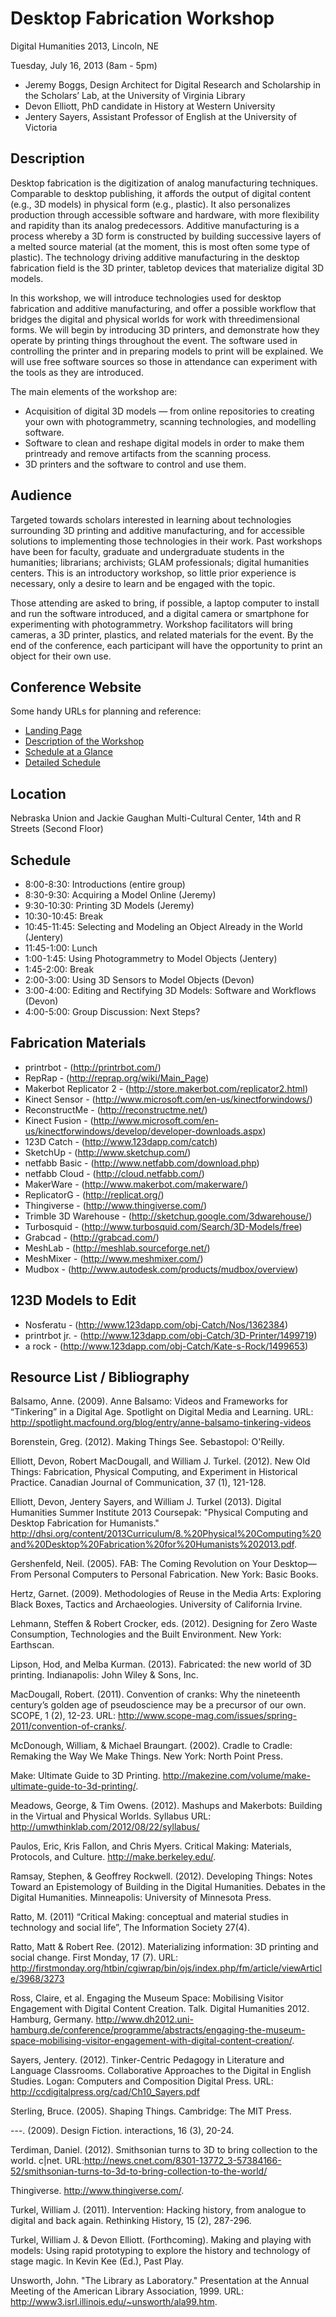 # Desktop Fabrication Workshop 

Digital Humanities 2013, Lincoln, NE

Tuesday, July 16, 2013 (8am - 5pm) 

* Jeremy Boggs, Design Architect for Digital Research and Scholarship in the Scholars’ Lab, at the University of Virginia Library
* Devon Elliott, PhD candidate in History at Western University
* Jentery Sayers, Assistant Professor of English at the University of Victoria

## Description
Desktop fabrication is the digitization of analog manufacturing techniques. Comparable to desktop publishing, it affords the output of digital content (e.g., 3D models) in physical form (e.g., plastic). It also personalizes production through accessible software and hardware, with more flexibility and rapidity than its analog predecessors. Additive manufacturing is a process whereby a 3D form is constructed by building successive layers of a melted source material (at the moment, this is most often some type of plastic). The technology driving additive manufacturing in the desktop fabrication field is the 3D printer, tabletop devices that materialize digital 3D models.

In this workshop, we will introduce technologies used for desktop fabrication and additive manufacturing, and offer a possible workflow that bridges the digital and physical worlds for work with three­dimensional forms. We will begin by introducing 3D printers, and demonstrate how they operate by printing things throughout the event. The software used in controlling the printer and in preparing models to print will be explained. We will use free software sources so those in attendance can experiment with the tools as they are introduced.

The main elements of the workshop are:

* Acquisition of digital 3D models — from online repositories to creating your own with photogrammetry, scanning technologies, and modelling software.
* Software to clean and reshape digital models in order to make them print­ready and remove artifacts from the scanning process.
* 3D printers and the software to control and use them.

## Audience
Targeted towards scholars interested in learning about technologies surrounding 3D printing and additive manufacturing, and for accessible solutions to implementing those technologies in their work. Past workshops have been for faculty, graduate and undergraduate students in the humanities; librarians; archivists; GLAM professionals; digital humanities centers. This is an introductory workshop, so little prior experience is necessary, only a desire to learn and be engaged with the topic.

Those attending are asked to bring, if possible, a laptop computer to install and run the software introduced, and a digital camera or smartphone for experimenting with photogrammetry. Workshop facilitators will bring cameras, a 3D printer, plastics, and related materials for the event. By the end of the conference, each participant will have the opportunity to print an object for their own use.

## Conference Website

Some handy URLs for planning and reference: 

* [Landing Page](http://dh2013.unl.edu/)
* [Description of the Workshop](http://dh2013.unl.edu/schedule-and-events/workshops/#fabrication) 
* [Schedule at a Glance](http://dh2013.unl.edu/schedule-and-events/) 
* [Detailed Schedule](http://dh2013.unl.edu/schedule-and-events/detailed-schedule/) 

## Location

Nebraska Union and Jackie Gaughan Multi-Cultural Center, 14th and R Streets (Second Floor) 

## Schedule

* 8:00-8:30: Introductions (entire group)
* 8:30-9:30: Acquiring a Model Online (Jeremy)
* 9:30-10:30: Printing 3D Models (Jeremy)
* 10:30-10:45: Break
* 10:45-11:45: Selecting and Modeling an Object Already in the World (Jentery)
* 11:45-1:00: Lunch
* 1:00-1:45: Using Photogrammetry to Model Objects (Jentery)
* 1:45-2:00: Break
* 2:00-3:00: Using 3D Sensors to Model Objects (Devon)
* 3:00-4:00: Editing and Rectifying 3D Models: Software and Workflows (Devon)
* 4:00-5:00: Group Discussion: Next Steps?

## Fabrication Materials 

* printrbot - (http://printrbot.com/) 
* RepRap - (http://reprap.org/wiki/Main_Page) 
* Makerbot Replicator 2 - (http://store.makerbot.com/replicator2.html)
* Kinect Sensor - (http://www.microsoft.com/en-us/kinectforwindows/) 
* ReconstructMe - (http://reconstructme.net/)
* Kinect Fusion - (http://www.microsoft.com/en-us/kinectforwindows/develop/developer-downloads.aspx)
* 123D Catch - (http://www.123dapp.com/catch)
* SketchUp - (http://www.sketchup.com/)
* netfabb Basic - (http://www.netfabb.com/download.php)
* netfabb Cloud - (http://cloud.netfabb.com/)
* MakerWare - (http://www.makerbot.com/makerware/)
* ReplicatorG - (http://replicat.org/)
* Thingiverse - (http://www.thingiverse.com/)
* Trimble 3D Warehouse - (http://sketchup.google.com/3dwarehouse/)
* Turbosquid - (http://www.turbosquid.com/Search/3D-Models/free)
* Grabcad - (http://grabcad.com/)
* MeshLab - (http://meshlab.sourceforge.net/)
* MeshMixer - (http://www.meshmixer.com/)
* Mudbox - (http://www.autodesk.com/products/mudbox/overview) 

## 123D Models to Edit 

* Nosferatu - (http://www.123dapp.com/obj-Catch/Nos/1362384)
* printrbot jr. - (http://www.123dapp.com/obj-Catch/3D-Printer/1499719)
* a rock - (http://www.123dapp.com/obj-Catch/Kate-s-Rock/1499653)

## Resource List / Bibliography 

Balsamo, Anne. (2009). Anne Balsamo: Videos and Frameworks for “Tinkering” in a Digital Age. Spotlight on Digital Media and Learning. URL: http://spotlight.macfound.org/blog/entry/anne-balsamo-tinkering-videos

Borenstein, Greg. (2012). Making Things See. Sebastopol: O'Reilly.

Elliott, Devon, Robert MacDougall, and William J. Turkel. (2012). New Old Things: Fabrication, Physical Computing, and Experiment in Historical Practice. Canadian Journal of Communication, 37 (1), 121-128.

Elliott, Devon, Jentery Sayers, and William J. Turkel (2013). Digital Humanities Summer Institute 2013 Coursepak: "Physical Computing and Desktop Fabrication for Humanists." http://dhsi.org/content/2013Curriculum/8.%20Physical%20Computing%20and%20Desktop%20Fabrication%20for%20Humanists%202013.pdf. 

Gershenfeld, Neil. (2005). FAB: The Coming Revolution on Your Desktop—From Personal Computers to Personal Fabrication. New York: Basic Books.

Hertz, Garnet. (2009). Methodologies of Reuse in the Media Arts: Exploring Black Boxes, Tactics and Archaeologies. University of California Irvine.

Lehmann, Steffen & Robert Crocker, eds. (2012). Designing for Zero Waste Consumption, Technologies and the Built Environment. New York: Earthscan.

Lipson, Hod, and Melba Kurman. (2013). Fabricated: the new world of 3D printing. Indianapolis: John Wiley & Sons, Inc.

MacDougall, Robert. (2011). Convention of cranks: Why the nineteenth century’s golden age of pseudoscience may be a precursor of our own. SCOPE, 1 (2), 12-23. URL: http://www.scope-mag.com/issues/spring-2011/convention-of-cranks/.

McDonough, William, & Michael Braungart. (2002). Cradle to Cradle: Remaking the Way We Make Things. New York: North Point Press.

Make: Ultimate Guide to 3D Printing. http://makezine.com/volume/make-ultimate-guide-to-3d-printing/.

Meadows, George, & Tim Owens. (2012). Mashups and Makerbots: Building in the Virtual and Physical Worlds. Syllabus URL: http://umwthinklab.com/2012/08/22/syllabus/

Paulos, Eric, Kris Fallon, and Chris Myers. Critical Making: Materials, Protocols, and Culture. http://make.berkeley.edu/. 

Ramsay, Stephen, & Geoffrey Rockwell. (2012). Developing Things: Notes Toward an Epistemology of Building in the Digital Humanities. Debates in the Digital Humanities. Minneapolis: University of Minnesota Press.

Ratto, M. (2011) “Critical Making: conceptual and material studies in technology and social life”, The Information Society 27(4).

Ratto, Matt & Robert Ree. (2012). Materializing information: 3D printing and social change. First Monday, 17 (7). URL: http://firstmonday.org/htbin/cgiwrap/bin/ojs/index.php/fm/article/viewArticle/3968/3273

Ross, Claire, et al. Engaging the Museum Space: Mobilising Visitor Engagement with Digital Content Creation. Talk. Digital Humanities 2012. Hamburg, Germany. http://www.dh2012.uni-hamburg.de/conference/programme/abstracts/engaging-the-museum-space-mobilising-visitor-engagement-with-digital-content-creation/.

Sayers, Jentery. (2012). Tinker-Centric Pedagogy in Literature and Language Classrooms. Collaborative Approaches to the Digital in English Studies. Logan: Computers and Composition Digital Press. URL: http://ccdigitalpress.org/cad/Ch10_Sayers.pdf

Sterling, Bruce. (2005). Shaping Things. Cambridge: The MIT Press.

---. (2009). Design Fiction. interactions, 16 (3), 20-24.

Terdiman, Daniel. (2012). Smithsonian turns to 3D to bring collection to the world. c|net. URL:http://news.cnet.com/8301-13772_3-57384166-52/smithsonian-turns-to-3d-to-bring-collection-to-the-world/

Thingiverse. http://www.thingiverse.com/.

Turkel, William J. (2011). Intervention: Hacking history, from analogue to digital and back again. Rethinking History, 15 (2), 287-296.

Turkel, William J. & Devon Elliott. (Forthcoming). Making and playing with models: Using rapid prototyping to explore the history and technology of stage magic. In Kevin Kee (Ed.), Past Play.

Unsworth, John. "The Library as Laboratory." Presentation at the Annual Meeting of the American Library Association, 1999. URL: http://www3.isrl.illinois.edu/~unsworth/ala99.htm.

